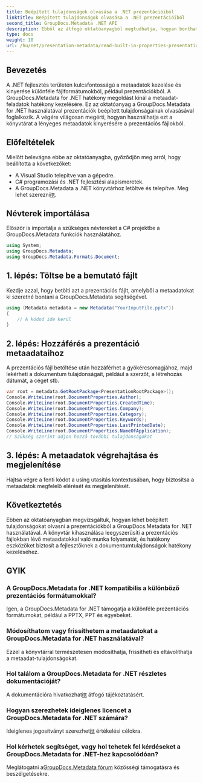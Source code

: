 ```yaml
---
title: Beépített tulajdonságok olvasása a .NET prezentációiból
linktitle: Beépített tulajdonságok olvasása a .NET prezentációiból
second_title: GroupDocs.Metadata .NET API
description: Ebből az átfogó oktatóanyagból megtudhatja, hogyan bonthat ki beépített tulajdonságokat a prezentációkból a GroupDocs.Metadata for .NET segítségével.
type: docs
weight: 10
url: /hu/net/presentation-metadata/read-built-in-properties-presentations/
---
```

## Bevezetés
A .NET fejlesztés területén kulcsfontosságú a metaadatok kezelése és kinyerése különféle fájlformátumokból, például prezentációkból. A GroupDocs.Metadata for .NET hatékony megoldást kínál a metaadat-feladatok hatékony kezelésére. Ez az oktatóanyag a GroupDocs.Metadata for .NET használatával prezentációk beépített tulajdonságainak olvasásával foglalkozik. A végére világosan megérti, hogyan használhatja ezt a könyvtárat a lényeges metaadatok kinyerésére a prezentációs fájlokból.
## Előfeltételek
Mielőtt belevágna ebbe az oktatóanyagba, győződjön meg arról, hogy beállította a következőket:
- A Visual Studio telepítve van a gépedre.
- C# programozási és .NET fejlesztési alapismeretek.
-  A GroupDocs.Metadata a .NET könyvtárhoz letöltve és telepítve. Meg lehet szerezni[itt](https://releases.groupdocs.com/metadata/net/).

## Névterek importálása
Először is importálja a szükséges névtereket a C# projektbe a GroupDocs.Metadata funkciók használatához.
```csharp
using System;
using GroupDocs.Metadata;
using GroupDocs.Metadata.Formats.Document;
```
## 1. lépés: Töltse be a bemutató fájlt
Kezdje azzal, hogy betölti azt a prezentációs fájlt, amelyből a metaadatokat ki szeretné bontani a GroupDocs.Metadata segítségével.
```csharp
using (Metadata metadata = new Metadata("YourInputFile.pptx"))
{
    // A kódod ide kerül
}
```
## 2. lépés: Hozzáférés a prezentáció metaadataihoz
A prezentációs fájl betöltése után hozzáférhet a gyökércsomagjához, majd lekérheti a dokumentum tulajdonságait, például a szerzőt, a létrehozás dátumát, a céget stb.
```csharp
var root = metadata.GetRootPackage<PresentationRootPackage>();
Console.WriteLine(root.DocumentProperties.Author);
Console.WriteLine(root.DocumentProperties.CreatedTime);
Console.WriteLine(root.DocumentProperties.Company);
Console.WriteLine(root.DocumentProperties.Category);
Console.WriteLine(root.DocumentProperties.Keywords);
Console.WriteLine(root.DocumentProperties.LastPrintedDate);
Console.WriteLine(root.DocumentProperties.NameOfApplication);
// Szükség szerint adjon hozzá további tulajdonságokat
```
## 3. lépés: A metaadatok végrehajtása és megjelenítése
Hajtsa végre a fenti kódot a using utasítás kontextusában, hogy biztosítsa a metaadatok megfelelő elérését és megjelenítését.

## Következtetés
Ebben az oktatóanyagban megvizsgáltuk, hogyan lehet beépített tulajdonságokat olvasni a prezentációkból a GroupDocs.Metadata for .NET használatával. A könyvtár kihasználása leegyszerűsíti a prezentációs fájlokban lévő metaadatokkal való munka folyamatát, és hatékony eszközöket biztosít a fejlesztőknek a dokumentumtulajdonságok hatékony kezeléséhez.

## GYIK
### A GroupDocs.Metadata for .NET kompatibilis a különböző prezentációs formátumokkal?
Igen, a GroupDocs.Metadata for .NET támogatja a különféle prezentációs formátumokat, például a PPTX, PPT és egyebeket.
### Módosíthatom vagy frissíthetem a metaadatokat a GroupDocs.Metadata for .NET használatával?
Ezzel a könyvtárral természetesen módosíthatja, frissítheti és eltávolíthatja a metaadat-tulajdonságokat.
### Hol találom a GroupDocs.Metadata for .NET részletes dokumentációját?
 A dokumentációra hivatkozhat[itt](https://reference.groupdocs.com/metadata/net/) átfogó tájékoztatásért.
### Hogyan szerezhetek ideiglenes licencet a GroupDocs.Metadata for .NET számára?
 Ideiglenes jogosítványt szerezhet[itt](https://purchase.groupdocs.com/temporary-license/) értékelési célokra.
### Hol kérhetek segítséget, vagy hol tehetek fel kérdéseket a GroupDocs.Metadata for .NET-hez kapcsolódóan?
 Meglátogatni a[GroupDocs.Metadata fórum](https://forum.groupdocs.com/c/metadata/14) közösségi támogatásra és beszélgetésekre.